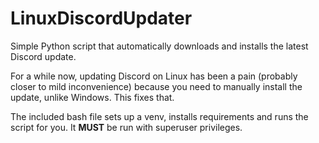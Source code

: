 # LinuxDiscordUpdater
Simple Python script that automatically downloads and installs the latest Discord update.

For a while now, updating Discord on Linux has been a pain (probably closer to mild inconvenience) because you need to manually install the update, unlike Windows.
This fixes that.

The included bash file sets up a venv, installs requirements and runs the script for you. It **MUST** be run with superuser privileges.